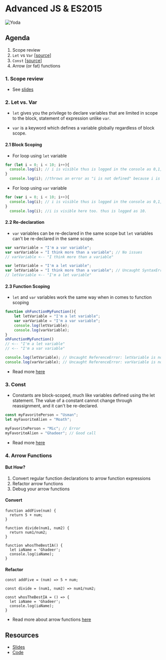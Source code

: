 # Advanced JS & ES2015



![Yoda](https://i.pinimg.com/originals/58/d0/1e/58d01e4da34427555ea3b828731c3123.jpg)




## Agenda
1. Scope review
2. `Let` vs `Var` [[source](https://codeburst.io/difference-between-let-and-var-in-javascript-537410b2d707)]
3. `Const` [[source](https://developer.mozilla.org/en-US/docs/Web/JavaScript/Reference/Statements/const)]
4. Arrow (or fat) functions


### 1. Scope review
- See [slides](./slides/scope_review.pdf)


### 2. Let vs. Var
- `let` gives you the privilege to declare variables that are limited in scope to the block, statement of expression unlike `var`.

- `var` is a keyword which defines a variable globally regardless of block scope.

#### 2.1 Block Scoping
- For loop using `let` variable

```js
for (let i = 0; i < 10; i++){
  console.log(i); // i is visible thus is logged in the console as 0,1,2,....,9
}
  console.log(i); //throws an error as "i is not defined" because i is not visible
```

- For loop using `var` variable 
  
```js
for (var i = 0; i < 10; i++){
  console.log(i); // i is visible thus is logged in the console as 0,1,2,....,9
}
  console.log(i); //i is visible here too. thus is logged as 10.
```


#### 2.2 Re-declaration
- `var` variables can be re-declared in the same scope but `let` variables can't be re-declared in the same scope.

```js
var varVariable = "I'm a var variable";
var varVariable = "I think more than a variable"; // No issues
// varVariable <-- "I think more than a variable"
```

```js
var letVariable = "I'm a let variable";
var letVariable = "I think more than a variable"; // Uncaught SyntaxError: Identifier 'letVariable' has already been declared
// letVariable <-- "I'm a let variable"
```

#### 2.3 Function Scoping
- `let` and `var` variables work the same way when in comes to function scoping

```js
function ohFunctionMyFunction(){
    let letVariable = "I'm a let variable";
    var varVariable = "I'm a var variable";
    console.log(letVariable);
    console.log(varVariable);
}
ohFunctionMyFunction()
// <-- "I'm a let variable"
// <-- "I'm a var variable"

console.log(letVariable); // Uncaught ReferenceError: letVariable is not defined
console.log(varVariable); // Uncaught ReferenceError: varVariable is not defined
```



- Read more [here](https://developer.mozilla.org/en-US/docs/Web/JavaScript/Reference/Statements/let)


### 3. Const
- Constants are block-scoped, much like variables defined using the let statement. The value of a constant cannot change through reassignment, and it can't be re-declared.

```js
const myFavoritePerson = "Usman";
let myFavoriteAlien = "Moath";

myFavoritePerson = "Mic"; // Error
myFavoriteAlien = "Ghadeer"; // Good call
```

- Read more [here](https://developer.mozilla.org/en-US/docs/Web/JavaScript/Reference/Statements/const)

### 4. Arrow Functions

#### But How?
1. Convert regular function declarations to arrow function expressions 
2. Refactor arrow functions
3. Debug your arrow functions



#### Convert 

```
function addFive(num) {
  return 5 + num;
}

function divide(num1, num2) {
  return num1/num2;
}

function whosTheBestIA() {
  let iaName = 'Ghadeer';
  console.log(iaName);
}

```



#### Refactor 

```
const addFive = (num) => 5 + num;

const divide = (num1, num2) => num1/num2;

const whosTheBestIA = () => {
  let iaName = 'Ghadeer';
  console.log(iaName);
}
```
- Read more about arrow functions [here](https://developer.mozilla.org/en-US/docs/Web/JavaScript/Reference/Functions/Arrow_functions)



## Resources
- [Slides](./slides/es2015.pdf)
- [Code](./code)